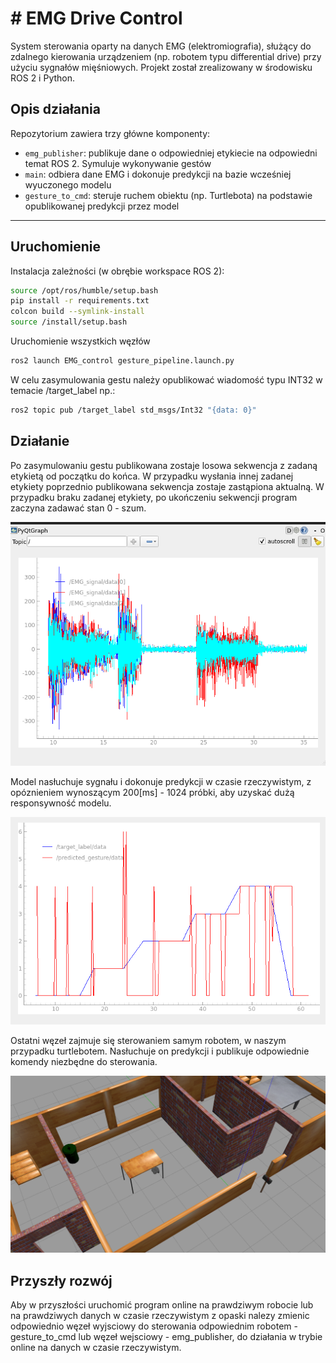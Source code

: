# # EMG Drive Control

System sterowania oparty na danych EMG (elektromiografia), służący do zdalnego kierowania urządzeniem (np. robotem typu differential drive) przy użyciu sygnałów mięśniowych. Projekt został zrealizowany w środowisku ROS 2 i Python.

## Opis działania

Repozytorium zawiera trzy główne komponenty:
- `emg_publisher`: publikuje dane o odpowiedniej etykiecie na odpowiedni temat ROS 2. Symuluje wykonywanie gestów
- `main`: odbiera dane EMG i dokonuje predykcji na bazie wcześniej wyuczonego modelu
- `gesture_to_cmd`: steruje ruchem obiektu (np. Turtlebota) na podstawie opublikowanej predykcji przez model

---

## Uruchomienie

Instalacja zależności (w obrębie workspace ROS 2):

```bash
source /opt/ros/humble/setup.bash
pip install -r requirements.txt
colcon build --symlink-install
source /install/setup.bash
```
Uruchomienie wszystkich węzłów
```bash
ros2 launch EMG_control gesture_pipeline.launch.py 
```

W celu zasymulowania gestu należy opublikować wiadomość typu INT32 w temacie /target_label np.:
```bash
ros2 topic pub /target_label std_msgs/Int32 "{data: 0}"
```

## Działanie

Po zasymulowaniu gestu publikowana zostaje losowa sekwencja z zadaną etykietą od początku do końca. W przypadku wysłania innej zadanej etykiety poprzednio publikowana sekwencja zostaje zastąpiona aktualną. W przypadku braku zadanej etykiety, po ukończeniu sekwencji program zaczyna zadawać stan 0 - szum.

![Przykładowe publikowane dane](data/signal.png)

Model nasłuchuje sygnału i dokonuje predykcji w czasie rzeczywistym, z opóznieniem wynoszącym 200[ms] - 1024 próbki, aby uzyskać dużą responsywność modelu.

![Przykłady predykcji modelu](data/predictions.png)

Ostatni węzeł zajmuje się sterowaniem samym robotem, w naszym przypadku turtlebotem. Nasłuchuje on predykcji i publikuje odpowiednie komendy niezbędne do sterowania.

![Środowisko wirtualnego robota](data/env.png)

## Przyszły rozwój

Aby w przyszłości uruchomić program online na prawdziwym robocie lub na prawdziwych danych w czasie rzeczywistym z opaski nalezy zmienic odpowiednio węzeł wyjsciowy do sterowania odpowiednim robotem - gesture_to_cmd lub węzeł wejsciowy - emg_publisher, do działania w trybie online na danych w czasie rzeczywistym.
